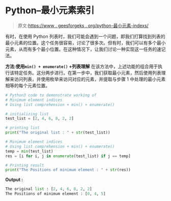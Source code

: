 # Python–最小元素索引

> 原文:[https://www . geesforgeks . org/python-最小元素-indexs/](https://www.geeksforgeeks.org/python-minimum-element-indices/)

有时，在使用 Python 列表时，我们可能会遇到一个问题，即我们打算找到列表的最小元素的位置。这个任务很容易，讨论了很多次。但有时，我们可以有多个最小元素，从而有多个最小位置。在这种情况下，让我们讨论一种实现这一任务的速记法。

**方法:使用`min() + enumerate()` +列表理解**
在该方法中，上述功能的组合用于执行该特定任务。这分两步进行。在第一步中，我们获取最小元素，然后使用列表理解来访问列表，并使用枚举来访问对应的元素，并提取与步骤 1 中处理的最小元素相等的每个元素位置。

```py
# Python3 code to demonstrate working of
# Minimum element indices
# Using list comprehension + min() + enumerate()

# initializing list
test_list = [2, 4, 6, 8, 2, 2]

# printing list
print("The original list : " + str(test_list))

# Minimum element indices
# Using list comprehension + min() + enumerate()
temp = min(test_list)
res = [i for i, j in enumerate(test_list) if j == temp]

# Printing result
print("The Positions of minimum element : " + str(res))
```

**Output :**

```py
The original list : [2, 4, 6, 8, 2, 2]
The Positions of minimum element : [0, 4, 5]

```